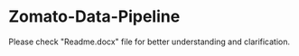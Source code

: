 # Zomato-Data-Pipeline

Please check "Readme.docx" file for better understanding and clarification.
